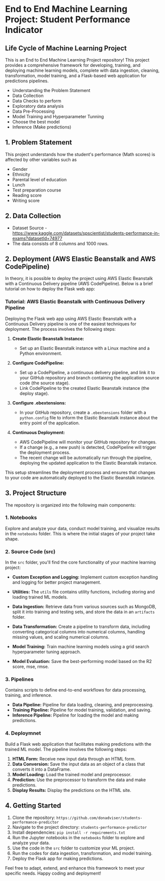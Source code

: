 # End to End Machine Learning Project: Student Performance Indicator

## Life Cycle of Machine Learning Project
This is an End to End Machine Learning Project repository! This project provides a comprehensive framework for developing, training, and deploying machine learning models, complete with data ingestion, cleaning, transformation, model training, and a Flask-based web application for predictions pipelines.

* Understanding the Problem Statement
* Data Collection
* Data Checks to perform
* Exploratory data analysis
* Data Pre-Processing
* Model Training and Hyperparameter Tunning
* Choose the best model
* Inference (Make predictions)
  
## 1. Problem Statement
This project understands how the student's performance (Math scores) is affected by other variables such as
* Gender
* Ethnicity
* Parental level of education
* Lunch
* Test preparation course
* Reading score
* Writing score

## 2. Data Collection
* Dataset Source - https://www.kaggle.com/datasets/spscientist/students-performance-in-exams?datasetId=74977
* The data consists of 8 columns and 1000 rows.

## 2. Deployment (AWS Elastic Beanstalk and AWS CodePipeline)

In theory, it is possible to deploy the project using AWS Elastic Beanstalk with a Continuous Delivery pipeline (AWS CodePipeline). Below is a brief tutorial on how to deploy the Flask web app:

### Tutorial: AWS Elastic Beanstalk with Continuous Delivery Pipeline

Deploying the Flask web app using AWS Elastic Beanstalk with a Continuous Delivery pipeline is one of the easiest techniques for deployment. The process involves the following steps:

1. **Create Elastic Beanstalk Instance:**
    - Set up an Elastic Beanstalk instance with a Linux machine and a Python environment.
  
2. **Configure CodePipeline:**
    - Set up a CodePipeline, a continuous delivery pipeline, and link it to your GitHub repository and branch containing the application source code (the source stage).
    - Link CodePipeline to the created Elastic Beanstalk instance (the deploy stage).

3. **Configure .ebextensions:**
    - In your GitHub repository, create a `.ebextensions` folder with a `python.config` file to inform the Elastic Beanstalk instance about the entry point of the application.

4. **Continuous Deployment:**
    - AWS CodePipeline will monitor your GitHub repository for changes.
    - If a change (e.g., a new push) is detected, CodePipeline will trigger the deployment process.
    - The recent change will be automatically run through the pipeline, deploying the updated application to the Elastic Beanstalk instance.

This setup streamlines the deployment process and ensures that changes to your code are automatically deployed to the Elastic Beanstalk instance.

## 3. Project Structure

The repository is organized into the following main components:

### 1. Notebooks

Explore and analyze your data, conduct model training, and visualize results in the `notebooks` folder. This is where the initial stages of your project take shape.

### 2. Source Code (src)

In the `src` folder, you'll find the core functionality of your machine learning project:

- **Custom Exception and Logging:** Implement custom exception handling and logging for better project management.
  
- **Utilities:** The `utils` file contains utility functions, including storing and loading trained ML models.

- **Data Ingestion:** Retrieve data from various sources such as MongoDB, split it into training and testing sets, and store the data in an `artifacts` folder.

- **Data Transformation:** Create a pipeline to transform data, including converting categorical columns into numerical columns, handling missing values, and scaling numerical columns.

- **Model Training:** Train machine learning models using a grid search hyperparameter tuning approach.

- **Model Evaluation:** Save the best-performing model based on the R2 score, mse, rmse.

### 3. Pipelines
Contains scripts to define end-to-end workflows for data processing, training, and inference.

- **Data Pipeline:** Pipeline for data loading, cleaning, and preprocessing.
- **Training Pipeline:** Pipeline for model training, validation, and saving.
- **Inference Pipeline:** Pipeline for loading the model and making predictions.

### 4. Deploymnet
Build a Flask web application that facilitates making predictions with the trained ML model. The pipeline involves the following steps:

1. **HTML Form:** Receive new input data through an HTML form.
2. **Data Conversion:** Save the input data as an object of a class that converts it into a DataFrame.
3. **Model Loading:** Load the trained model and preprocessor.
4. **Prediction:** Use the preprocessor to transform the data and make predictions.
5. **Display Results:** Display the predictions on the HTML site.

## 4. Getting Started

1. Clone the repository: `https://github.com/donadviser/students-performance-predictor`
2. Navigate to the project directory: `students-performance-predictor`
3. Install dependencies: `pip install -r requirements.txt`
4. Run the Jupyter notebooks in the `notebooks` folder to explore and analyze your data.
5. Use the code in the `src` folder to customize your ML project.
6. Run the codes for data ingestion, transformation, and model training.
7. Deploy the Flask app for making predictions.

Feel free to adapt, extend, and enhance this framework to meet your specific needs. Happy coding and deployment!
